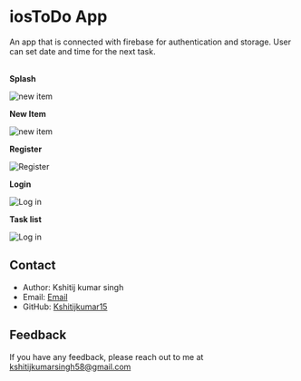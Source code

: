 # iosToDo App

An app that is connected with firebase for authentication and storage. User can set date and time for the next task.
<br>
<br>


<b>Splash</b><br>


![new item](https://github.com/Kshitijkumar15/iosToDo/blob/Beginning/Splash.png)


<b>New Item</b><br>


![new item](https://github.com/Kshitijkumar15/iosToDo/blob/Beginning/new%20task.png)


<b>Register</b><br>


![Register](https://github.com/Kshitijkumar15/iosToDo/blob/Beginning/Register.png)


<b>Login</b>


![Log in](https://github.com/Kshitijkumar15/iosToDo/blob/Beginning/Login.png)


<b>Task list</b>


![Log in](https://github.com/Kshitijkumar15/iosToDo/blob/Beginning/Task%20list.png)



## Contact

- Author: Kshitij kumar singh
- Email: [Email](kshitijkumarsingh58@gmail.com)
- GitHub: [Kshitijkumar15](https://github.com/kshitijkumar15)


## Feedback

If you have any feedback, please reach out to me at kshitijkumarsingh58@gmail.com





